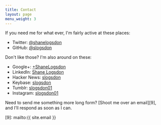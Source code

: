 ```yaml
---
title: Contact
layout: page
menu_weight: 3
---
```

If you need me for what ever, I'm fairly active at these places:

  * Twitter: [@shanelogsdon][1]
  * GitHub: [@slogsdon][2]

Don't like those? I'm also around on these:

  * Google+: [+ShaneLogsdon][3]
  * LinkedIn: [Shane Logsdon][4]
  * Hacker News: [slogsdon][5]
  * Keybase: [slogsdon][6]
  * Tumblr: [slogsdon01][7]
  * Instagram: [slogsdon01][8]

Need to send me something more long form? [Shoot me over an email][9], and I'll respond as soon as I can.

 [1]: https://twitter.com/shanelogsdon "Shane Logsdon on Twitter"
 [2]: https://github.com/slogsdon "Shane Logsdon on GitHub"
 [3]: https://plus.google.com/+ShaneLogsdon "Shane Logsdon on Google+"
 [4]: https://www.linkedin.com/in/shanelogsdon "Shane Logsdon on LinkedIn"
 [5]: https://news.ycombinator.com/user?id=slogsdon "Shane Logsdon on Hacker News"
 [6]: https://keybase.io/slogsdon "Shane Logsdon on Keybase"
 [7]: http://slogsdon01.tumblr.com "Shane Logsdon on Tumblr"
 [8]: http://instagram.com/slogsdon01 "Shane Logsdon on Instagram"
 [9]: mailto:{{ site.email }}
